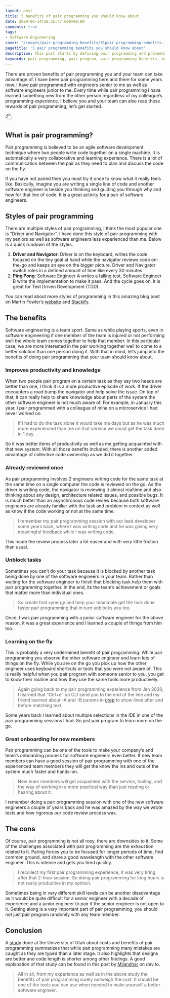 ```yaml
---
layout: post
title: 5 benefits of pair programming you should know about
date: 2020-06-14T20:35:47.000+00:00
comments: true
tags:
- Software Engineering
cover: "/images/pair-programming-benefits/01pair-programming-benefits.jpg"
pagetitle: '5 pair programming benefits you should know about'
description: This post starts by defining pair programming and proceeds to it's benefits, then concludes with summary of a research.(1400+ words)
keywords: pair programming, pair program, pair programming benefits, benefits of pair programming, pair programming advantages, advantages of pair programming
---
```

There are proven benefits of pair programming you and your team can take advantage of. I have been pair programming here and there for some years now. I have pair programmed with engineers senior to me as well as software engineers junior to me. Every time while pair programming I have learned something new from the other person regardless of my colleague’s programming experience. I believe you and your team can also reap these rewards of pair programming, let’s get started.

<img class="center" src="/images/generic/loading.gif" data-echo="/images/pair-programming-benefits/01pair-programming-benefits.jpg" title="Pair programming in action" alt="Pair programming in action">

<!-- more -->

## What is pair programming?

Pair programming is believed to be an agile software development technique where two people write code together on a single machine. It is automatically a very collaborative and learning experience. There is a lot of communication between the pair as they need to plan and discuss the code on the fly.

If you have not paired then you must try it once to know what it really feels like. Basically, imagine you are writing a single line of code and another software engineer is beside you thinking and guiding you through why and how for that line of code. It is a great activity for a pair of software engineers.

## Styles of pair programming

There are multiple styles of pair programming, I think the most popular one is “Driver and Navigator”. I have done this style of pair programming with my seniors as well as software engineers less experienced than me. Below is a quick rundown of the styles.

1. **Driver and Navigator**: Driver is on the keyboard, writes the code focused on the tiny goal at hand while the navigator reviews code on-the-go and keeps an eye on the bigger picture. Driver and Navigator switch roles in a defined amount of time like every 30 minutes.
1. **Ping Pong**: Software Engineer A writes a falling test, Software Engineer B write the implementation to make it pass. And the cycle goes on, it is great for Test Driven Development (TDD).

You can read about more styles of programming in this amazing blog post on Martin Fowler’s [website](https://martinfowler.com/articles/on-pair-programming.html) and [Stackify](https://stackify.com/pair-programming-styles/).

## The benefits

Software engineering is a team sport. Same as while playing sports, even in software engineering if one member of the team is injured or not performing well the whole team comes together to help that member. In this particular case, we are more interested in the pair working together well to come to a better solution than one person doing it. With that in mind, let’s jump into the benefits of doing pair programming that your team should know about.

### Improves productivity and knowledge

When two people pair program on a certain task as they say two heads are better than one, I think it is a more productive episode of work. If the driver encounters a road bump the navigator and help solve the issue. On top of that, it can really help to share knowledge about parts of the system the other software engineer is not much aware of. For example, in January this year, I pair programmed with a colleague of mine on a microservice I had never worked on. 

> If I had to do the task alone it would take me days but as he was much more experienced than me on that service we could get the task done in 1 day. 

So it was better items of productivity as well as me getting acquainted with that new system. With all those benefits included, there is another added advantage of collective code ownership as we did it together.

### Already reviewed once

As pair programming involves 2 engineers writing code for the same task at the same time on a single computer the code is reviewed on the go. As the driver is writing code, the navigator is reviewing it almost realtime and also thinking about any design, architecture related issues, and possible bugs. It is much better than an asynchronous code review because both software engineers are already familiar with the task and problem in context as well as know if the code working or not at the same time.

> I remember my pair programming session with our lead developer some years back, where I was writing code and he was giving very meaningful feedback while I was writing code. 

This made the review process later a lot easier and with very little friction than usual.

### Unblock tasks

Sometimes you can’t do your task because it is blocked by another task being done by one of the software engineers in your team. Rather than waiting for the software engineer to finish that blocking task help them with pair programming together. In the end, its the team’s achievement or goals that matter more than individual ones. 

> So create that synergy and help your teammate get the task done faster pair programming that in turn unblocks you too.

Once, I was pair programming with a junior software engineer for the above reason, it was a great experience and I learned a couple of things from him too.

### Learning on the fly

This is probably a very undermined benefit of pair programming. While pair programming you observe the other software engineer and learn lots of things on the fly. While you are on the go you pick up how the other engineer uses keyboard shortcuts or tools that you were not aware of. This is really helpful when you pair program with someone senior to you, you get to know their routine and how they use the same tools more productively.

> Again going back to my pair programming experience from Jan 2020, I learned that “Ctrl+e”  on CLI send you to the end of the line and my friend learned about -A and -B params in [grep](http://linuxcommand.org/lc3_man_pages/grep1.html) to show lines after and before matching text. 

Some years back I learned about multiple selections in the IDE in one of the pair programming sessions I had. So just pair program to learn more on the go.

### Great onboarding for new members

Pair programming can be one of the tools to make your company’s and team’s onboarding process for software engineers even better. If new team members can have a good session of pair programming with one of the experienced team members they will get the know the ins and outs of the system much faster and hands-on. 

> New team members will get acquainted with the service, tooling, and the way of working in a more practical way than just reading or hearing about it.

I remember doing a pair programming session with one of the new software engineers a couple of years back and he was amazed by the way we wrote tests and how rigorous our code review process was.

## The cons

Of course, pair programming is not all rosy, there are downsides to it. Some of the challenges associated with pair programming are the exhaustion related to it. Paring forces you to be focused for longer periods of time, find common ground, and share a good wavelength with the other software engineer. This is intense and gets you tired quickly.

> I recollect my first pair programming experience, it was very tiring after that 2-hour session. So doing pair programming for long hours is not really productive in my opinion.

Sometimes being in very different skill levels can be another disadvantage as it would be quite difficult for a senior engineer with a decade of experience and a junior engineer to pair if the senior engineer is not open to it. Getting along is a very important part of pair programming, you should not just pair program randomly with any team member.

## Conclusion

A [study](https://collaboration.csc.ncsu.edu/laurie/Papers/XPSardinia.PDF) done at the University of Utah about costs and benefits of pair programming summarizes that while pair programming many mistakes are caught as they are typed than a later stage. It also highlights that designs are better and code length is shorter among other findings. A good explanation of that study can be found in this post by [Milandhar](https://dev.to/milandhar/the-benefits-of-pair-programming-470h) on dev.to.

> All in all, from my experience as well as in the above study the benefits of pair programming surely outweigh the cost. It should be one of the tools you can use when needed to make yourself a better software engineer.
